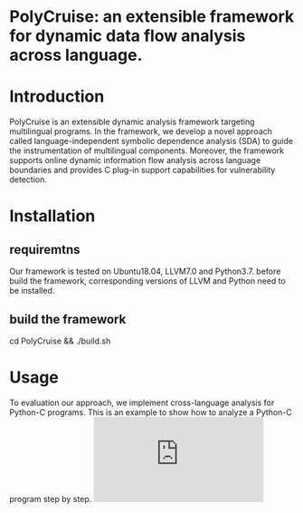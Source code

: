 # PolyCruise: an extensible framework for dynamic data flow analysis across language.


# Introduction
PolyCruise is an extensible dynamic analysis framework targeting multilingual programs.  In the framework, we develop a novel approach called language-independent symbolic  dependence analysis (SDA) to guide the instrumentation of multilingual components. Moreover, the framework supports online dynamic information flow analysis across  language  boundaries and provides C plug-in support capabilities for vulnerability detection.

# Installation
## requiremtns
Our framework is tested on Ubuntu18.04, LLVM7.0 and Python3.7.
before build the framework, corresponding versions of LLVM and Python need to be installed.

## build the framework
cd PolyCruise && ./build.sh

# Usage
To evaluation our approach, we implement cross-language analysis for Python-C programs.
This is an example to show how to analyze a Python-C program step by step.
![example](https://github.com/Daybreak2019/LDI/blob/master/Script/1_case_PyClang/build.sh)



        

